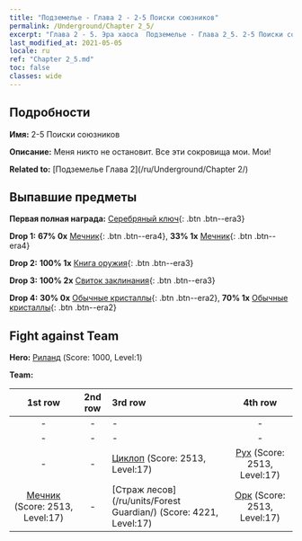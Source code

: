 ```yaml
---
title: "Подземелье - Глава 2 - 2-5 Поиски союзников"
permalink: /Underground/Chapter 2_5/
excerpt: "Глава 2 - 5. Эра хаоса  Подземелье - Глава 2_5. 2-5 Поиски союзников"
last_modified_at: 2021-05-05
locale: ru
ref: "Chapter 2_5.md"
toc: false
classes: wide
---
```


## Подробности

 **Имя:** 2-5 Поиски союзников

 **Описание:** Меня никто не остановит. Все эти сокровища мои. Мои!

 **Related to:** [Подземелье Глава 2](/ru/Underground/Chapter 2/)

## Выпавшие предметы

 **Первая полная награда:** [Серебряный ключ](/ItemsRU/con_693/){: .btn .btn--era3}

 **Drop 1:** **67% 0x** [Мечник](/ItemsRU/unt_193/){: .btn .btn--era4}, **33% 1x** [Мечник](/ItemsRU/unt_193/){: .btn .btn--era4}

 **Drop 2:** **100% 1x** [Книга оружия](/ItemsRU/mat_18/){: .btn .btn--era3}

 **Drop 3:** **100% 2x** [Свиток заклинания](/ItemsRU/con_694/){: .btn .btn--era3}

 **Drop 4:** **30% 0x** [Обычные кристаллы](/ItemsRU/mat_11/){: .btn .btn--era2}, **70% 1x** [Обычные кристаллы](/ItemsRU/mat_11/){: .btn .btn--era2}


## Fight against Team
 **Hero:** [Риланд](/ru/heroes/Ryland/) (Score: 1000, Level:1)

 **Team:**


  | 1st row | 2nd row | 3rd row | 4th row |
  |:----:|:----:|:----|:----:|
  | - | - | - | - |
  | - | - | - | - |
  | - | - | [Циклоп](/ru/units/Cyclops/) (Score: 2513, Level:17)  | [Рух](/ru/units/Roc/) (Score: 2513, Level:17)  |
  | [Мечник](/ru/units/Swordsman/) (Score: 2513, Level:17)  | - | [Страж лесов](/ru/units/Forest Guardian/) (Score: 4221, Level:17)  | [Орк](/ru/units/Orc/) (Score: 2513, Level:17)  |


